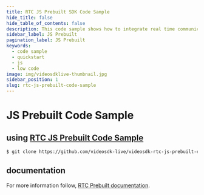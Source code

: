 ```yaml
---
title: RTC JS Prebuilt SDK Code Sample
hide_title: false
hide_table_of_contents: false
description: This code sample shows how to integrate real time communication in your application on javascript prebuilt sdk.
sidebar_label: JS Prebuilt
pagination_label: JS Prebuilt
keywords:
  - code sample
  - quickstart
  - js
  - low code
image: img/videosdklive-thumbnail.jpg
sidebar_position: 1
slug: rtc-js-prebuilt-code-sample
---
```


# JS Prebuilt Code Sample

## using [RTC JS Prebuilt Code Sample](https://github.com/videosdk-live/videosdk-rtc-js-prebuilt-embedded-example)

```sh
$ git clone https://github.com/videosdk-live/videosdk-rtc-js-prebuilt-embedded-example
```

## documentation

For more information follow, [RTC Prebuilt documentation](/prebuilt/api/sdk-reference/setup).
